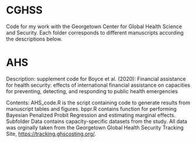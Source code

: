 # CGHSS
Code for my work with the Georgetown Center for Global Health Science and Security. Each folder corresponds to different manuscripts according the descriptions below.

# AHS

Description: supplement code for Boyce et al. (2020): Financial assistance for health security: effects of international financial assistance on capacities for preventing, detecting, and responding to public health emergencies

Contents: AHS_code.R is the script containing code to generate results from manuscript tables and figures. bppr.R contains function for performing Bayesian Penalized Probit Regression and estimating marginal effects. Subfolder Data contains capacity-specific datasets from the study. All data was orginally taken from the Georgetown Global Health Security Tracking Site, https://tracking.ghscosting.org/.
